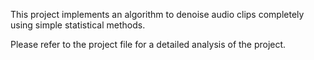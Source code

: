 This project implements an algorithm to denoise audio clips completely using simple statistical methods.

Please refer to the project file for a detailed analysis of the project.
